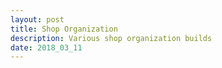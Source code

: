 ```yaml
---
layout: post
title: Shop Organization
description: Various shop organization builds
date: 2018_03_11
---
```

